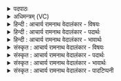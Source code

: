 <details><summary>पदपाठः</summary>

स꣢म्। इ꣡न्द्रे꣢꣯ण। उ꣣त꣢। वा꣣यु꣡ना꣢। सु꣣तः꣢। ए꣣ति। प꣣वि꣡त्रे꣢। आ। सम्। सू꣡र्य꣢꣯स्य। र꣣श्मि꣡भिः꣢। १०८२।
</details>

<details><summary>अधिमन्त्रम् (VC)</summary>

- पवमानः सोमः
- अमहीयुराङ्गिरसः
- गायत्री
- षड्जः
</details>

<details><summary>हिन्दी : आचार्य रामनाथ वेदालंकार - विषयः</summary>

अगले मन्त्र में यह वर्णन है कि आत्मा में ज्ञान कैसे उत्पन्न होता है।
</details>

<details><summary>हिन्दी : आचार्य रामनाथ वेदालंकार - पदार्थः</summary>

पदार्थान्वयभाषाः -  (इन्द्रेण) मन से (उत) और (वायुना) प्राण से (सुतः) अभिषुत ज्ञानरस (पवित्रे) पवित्र जीवात्मा में (सम् आ एति) समागत होता है और (सूर्यस्य रश्मिभिः) सूर्य की किरणों से अथवा चक्षु की वृत्तियों से (सम्) समागत होता है ॥२॥
</details>

<details><summary>हिन्दी : आचार्य रामनाथ वेदालंकार - भावार्थः</summary>

भावार्थभाषाः -  मनुष्य का आत्मा जिस ज्ञान को सञ्चित करता है,उसमें मन,प्राण,नेत्र की वृत्तियाँ,अग्नि,वायु,सूर्यकिरणें,गुरुजन सभी कारण बनते हैं ॥२॥
</details>

<details><summary>संस्कृत : आचार्य रामनाथ वेदालंकार - विषयः</summary>

अथात्मनि ज्ञानं कथं जायत इत्याह।
</details>

<details><summary>संस्कृत : आचार्य रामनाथ वेदालंकार - पदार्थः</summary>

पदार्थान्वयभाषाः -  (इन्द्रेण) मनसा (उत) अपि च (वायुना) प्राणेन (सुतः) अभिषुतो ज्ञानरसः (पवित्रे) पवित्रे जीवात्मनि (सम् आ एति) समागच्छति,किञ्च (सूर्यस्य रश्मिभिः) आदित्यस्य किरणैः यद्वा चक्षुषो वृत्तिभिः।[चक्षुरसौ आदित्यः। ऐ० आ० २।१।५।] (सम्) समागच्छति ॥२॥
</details>

<details><summary>संस्कृत : आचार्य रामनाथ वेदालंकार - भावार्थः</summary>

भावार्थभाषाः -  मनुष्यस्यात्मा यज्ज्ञानं सञ्चिनोति तत्र मनः प्राणो नेत्रवृत्तयोऽग्निर्वायुः सूर्यरश्मयो गुरुजनाः सर्वेऽपि कारणतां प्रपद्यन्ते ॥२॥
</details>

<details><summary>संस्कृत : आचार्य रामनाथ वेदालंकार - पादटिप्पनी</summary>

टिप्पणी:   १. ऋ० ९।६१।८।
</details>